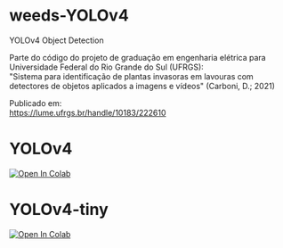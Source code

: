 # weeds-YOLOv4
YOLOv4 Object Detection  

Parte do código do projeto de graduação em engenharia elétrica para Universidade Federal do Rio Grande do Sul (UFRGS):  
"Sistema para identificação de plantas invasoras em lavouras com detectores de objetos aplicados a imagens e vídeos" (Carboni, D.; 2021)  

Publicado em:  
https://lume.ufrgs.br/handle/10183/222610  

# YOLOv4
[![Open In Colab](https://colab.research.google.com/assets/colab-badge.svg)](https://colab.research.google.com/github/carboni123/weeds-yolo4/blob/main/Darknet_YOLO4_weeds.ipynb)

# YOLOv4-tiny
[![Open In Colab](https://colab.research.google.com/assets/colab-badge.svg)](https://colab.research.google.com/github/carboni123/weeds-yolo4/blob/main/Darknet_YOLO4_tiny_weeds.ipynb)
